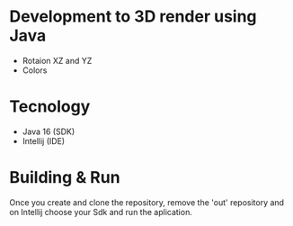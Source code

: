 # Development to 3D render using Java

- Rotaion XZ and YZ
- Colors

# Tecnology
- Java 16 (SDK)
- Intellij (IDE)

# Building & Run
Once you create and clone the repository, remove the 'out' repository and on Intellij choose your Sdk and run the aplication.
